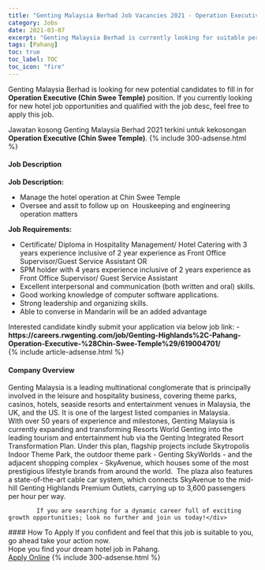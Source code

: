 ```yaml
---
title: "Genting Malaysia Berhad Job Vacancies 2021 - Operation Executive (Chin Swee Temple)" 
category: Jobs 
date: 2021-03-07 
excerpt: "Genting Malaysia Berhad is currently looking for suitable person to fill in the Operation Executive (Chin Swee Temple) which positioned at Pahang" 
tags: [Pahang] 
toc: true 
toc_label: TOC 
toc_icon: "fire" 
--- 
```


<p>Genting Malaysia Berhad is looking for new potential candidates to fill in for <b>Operation Executive (Chin Swee Temple)</b> position. If you currently looking for new hotel job opportunities and qualified with the job desc, feel free to apply this job.
</p>Jawatan kosong Genting Malaysia Berhad 2021 terkini untuk kekosongan <b>Operation Executive (Chin Swee Temple)</b>. 
{% include 300-adsense.html %} 
<div><div><h4>Job Description</h4></div><div><div><span><div><div><strong>Job Description:</strong></div><ul><li>Manage the hotel operation at Chin Swee Temple</li><li>Oversee and assit to follow up on&#160; Houskeeping and engineering operation matters</li></ul><div><strong>Job Requirements:</strong></div><ul><li>Certificate/ Diploma in Hospitality Management/ Hotel Catering with 3 years experience inclusive of 2 year experience as Front Office Supervisor/Guest Service Assistant OR</li><li>SPM holder with 4 years experience inclusive of 2 years experience as Front Office Supervisor/ Guest Service Assistant</li><li>Excellent interpersonal and communication (both written and oral) skills.</li><li>Good working knowledge of computer software applications.</li><li>Strong leadership and organizing skills.</li><li>Able to converse in Mandarin will be an added advantage&#160;</li></ul><div>Interested candidate kindly submit your application via below job link: -&#160;</div><div><strong>https://careers.rwgenting.com/job/Genting-Highlands%2C-Pahang-Operation-Executive-%28Chin-Swee-Temple%29/619004701/</strong></div></div></span></div></div></div> 
{% include article-adsense.html %} 
<div><div><h4>Company Overview</h4></div><div><div><span><div><div>
<div>
<div>
<div>
				Genting Malaysia is a leading multinational conglomerate that is principally involved in the leisure and hospitality business, covering theme parks, casinos, hotels, seaside resorts and entertainment venues in Malaysia, the UK, and the US. It is one of the largest listed companies in Malaysia.</div>
<div>
				With over 50 years of experience and milestones, Genting Malaysia is currently expanding and transforming Resorts World Genting into the leading tourism and entertainment hub via the Genting Integrated Resort Transformation Plan. Under this plan, flagship projects include Skytropolis Indoor Theme Park, the outdoor theme park - Genting SkyWorlds - and the adjacent shopping complex - SkyAvenue, which houses some of the most prestigious lifestyle brands from around the world.&#160; The plaza also features a state-of-the-art cable car system, which connects SkyAvenue to the mid-hill Genting Highlands Premium Outlets, carrying up to 3,600 passengers per hour per way.</div>
			
			If you are searching for a dynamic career full of exciting growth opportunities; look no further and join us today!</div>
</div>
</div></div></span></div></div></div> 
#### How To Apply 
If you confident and feel that this job is suitable to you, go ahead take your action now. <br/> 
Hope you find your dream hotel job in Pahang. <br/> 
<a href="https://www.jobstreet.com.my/en/job/operation-executive-chin-swee-temple-4496491?jobId=jobstreet-my-job-4496491" class="btn btn--info" target="_blank" rel="nofollow noopenner">Apply Online</a> 
{% include 300-adsense.html %} 